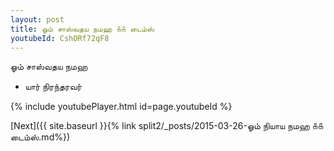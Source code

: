 ```yaml
---
layout: post
title: ஓம் சாஸ்வதய நமஹ ௧௧ டைம்ஸ்
youtubeId: CshORf72qF8
---
```

 
 
 ஓம் சாஸ்வதய நமஹ  
 
 -  யார் நிரந்தரவர் 
 
  
 
  
 
 
 
 
 
 


{% include youtubePlayer.html id=page.youtubeId %}
 
[Next]({{ site.baseurl }}{% link  split2/_posts/2015-03-26-ஓம் நியாய நமஹ ௧௧ டைம்ஸ்.md%})
 
